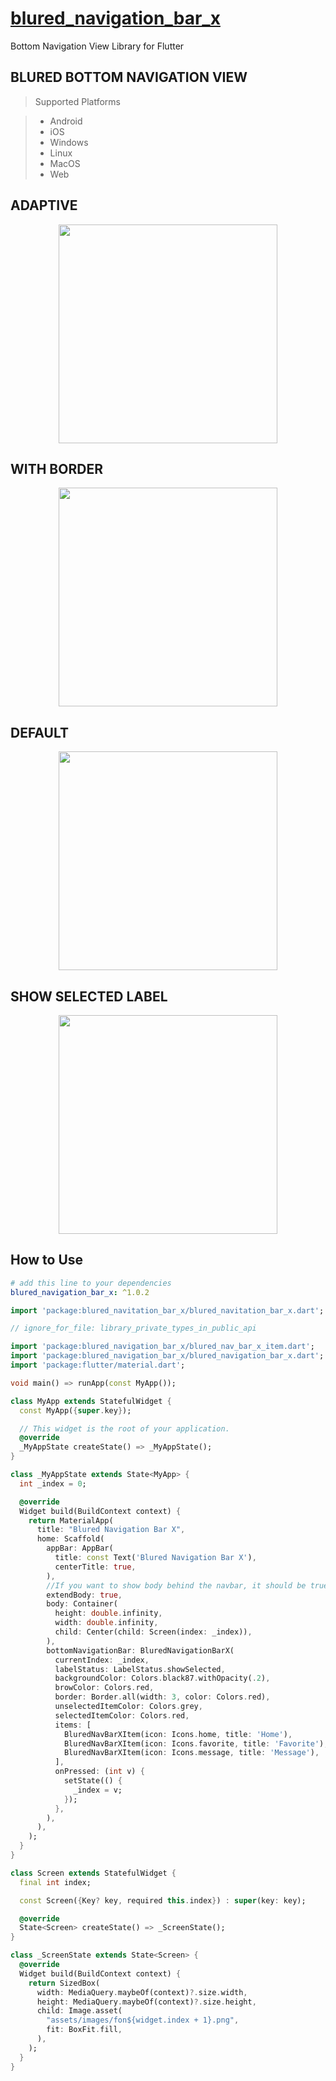 # [blured_navigation_bar_x](https://pub.dev/packages/blured_navigation_bar_x)


Bottom Navigation View Library for Flutter

## BLURED BOTTOM NAVIGATION VIEW

> Supported Platforms

>
>  - Android
>  - iOS
>  - Windows
>  - Linux
>  - MacOS
>  - Web

## ADAPTIVE
<p  align="center">
<img  src="https://github.com/asseries/blured_navigation_bar_x/blob/main/adaptive.gif?raw=true"  width="350"/>
<br>
</p>

## WITH BORDER
<p  align="center">
<img  src="https://github.com/asseries/blured_navigation_bar_x/blob/main/with_border.gif?raw=true"  width="350"/>
<br>
</p>

## DEFAULT
<p  align="center">
<img  src="https://github.com/asseries/blured_navigation_bar_x/blob/main/default.gif?raw=true"  width="350"/>
<br>
</p>

## SHOW SELECTED LABEL 
<p  align="center">
<img  src="https://github.com/asseries/blured_navigation_bar_x/blob/main/selected_show_label.gif?raw=true"  width="350"/>
<br>
</p>




## How to Use

```yaml
# add this line to your dependencies
blured_navigation_bar_x: ^1.0.2
```

```dart
import 'package:blured_navitation_bar_x/blured_navitation_bar_x.dart';
```


```dart
// ignore_for_file: library_private_types_in_public_api

import 'package:blured_navigation_bar_x/blured_nav_bar_x_item.dart';
import 'package:blured_navigation_bar_x/blured_navigation_bar_x.dart';
import 'package:flutter/material.dart';

void main() => runApp(const MyApp());

class MyApp extends StatefulWidget {
  const MyApp({super.key});

  // This widget is the root of your application.
  @override
  _MyAppState createState() => _MyAppState();
}

class _MyAppState extends State<MyApp> {
  int _index = 0;

  @override
  Widget build(BuildContext context) {
    return MaterialApp(
      title: "Blured Navigation Bar X",
      home: Scaffold(
        appBar: AppBar(
          title: const Text('Blured Navigation Bar X'),
          centerTitle: true,
        ),
        //If you want to show body behind the navbar, it should be true
        extendBody: true,
        body: Container(
          height: double.infinity,
          width: double.infinity,
          child: Center(child: Screen(index: _index)),
        ),
        bottomNavigationBar: BluredNavigationBarX(
          currentIndex: _index,
          labelStatus: LabelStatus.showSelected,
          backgroundColor: Colors.black87.withOpacity(.2),
          browColor: Colors.red,
          border: Border.all(width: 3, color: Colors.red),
          unselectedItemColor: Colors.grey,
          selectedItemColor: Colors.red,
          items: [
            BluredNavBarXItem(icon: Icons.home, title: 'Home'),
            BluredNavBarXItem(icon: Icons.favorite, title: 'Favorite'),
            BluredNavBarXItem(icon: Icons.message, title: 'Message'),
          ],
          onPressed: (int v) {
            setState(() {
              _index = v;
            });
          },
        ),
      ),
    );
  }
}

class Screen extends StatefulWidget {
  final int index;

  const Screen({Key? key, required this.index}) : super(key: key);

  @override
  State<Screen> createState() => _ScreenState();
}

class _ScreenState extends State<Screen> {
  @override
  Widget build(BuildContext context) {
    return SizedBox(
      width: MediaQuery.maybeOf(context)?.size.width,
      height: MediaQuery.maybeOf(context)?.size.height,
      child: Image.asset(
        "assets/images/fon${widget.index + 1}.png",
        fit: BoxFit.fill,
      ),
    );
  }
}


```
